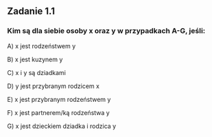 ## Zadanie 1.1
### Kim są dla siebie osoby x oraz y w przypadkach A-G, jeśli:

A) x jest rodzeństwem y

B) x jest kuzynem y

C) x i y są dziadkami

D) y jest przybranym rodzicem x

E) x jest przybranym rodzeństwem y

F) x jest partnerem/ką rodzeństwa y

G) x jest dzieckiem dziadka i rodzica y
